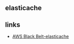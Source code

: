 ## elasticache


## links
- [AWS Black Belt-elasticache](http://www.slideshare.net/AmazonWebServicesJapan/aws-black-belt-tech-2015-amazon-elasticache)
